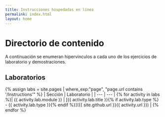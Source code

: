 ```yaml
---
title: Instrucciones hospedadas en línea
permalink: index.html
layout: home
---
```


# <a name="content-directory"></a>Directorio de contenido

A continuación se enumeran hipervínculos a cada uno de los ejercicios de laboratorio y demostraciones.

## <a name="labs"></a>Laboratorios

{% assign labs = site.pages | where_exp:"page", "page.url contains '/Instructions'" %}
| Sección | Laboratorio |
| --- | --- | 
{% for activity in labs  %}| {{ activity.lab.module }} | [{{ activity.lab.title }}{% if activity.lab.type %} - {{ activity.lab.type }}{% endif %}]({{ site.github.url }}{{ activity.url }}) |
{% endfor %}
